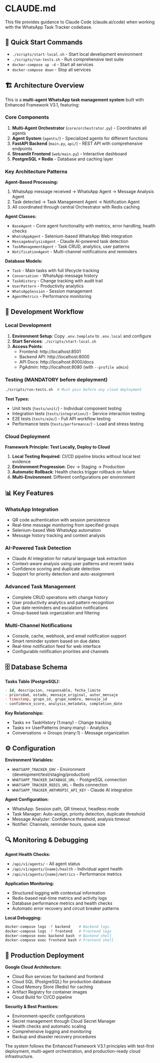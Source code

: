 # CLAUDE.md

This file provides guidance to Claude Code (claude.ai/code) when working with the WhatsApp Task Tracker codebase.

## 🚀 Quick Start Commands

- `./scripts/start-local.sh` - Start local development environment
- `./scripts/run-tests.sh` - Run comprehensive test suite  
- `docker-compose up -d` - Start all services
- `docker-compose down` - Stop all services

## 🏗️ Architecture Overview

This is a **multi-agent WhatsApp task management system** built with Enhanced Framework V3.1, featuring:

### Core Components
1. **Multi-Agent Orchestrator** (`core/orchestrator.py`) - Coordinates all agents
2. **Agent System** (`agents/`) - Specialized agents for different functions
3. **FastAPI Backend** (`main.py`, `api/`) - REST API with comprehensive endpoints
4. **Streamlit Frontend** (`web/main.py`) - Interactive dashboard
5. **PostgreSQL + Redis** - Database and caching layer

### Key Architecture Patterns

**Agent-Based Processing:**
1. WhatsApp message received → WhatsApp Agent → Message Analysis Agent
2. Task detected → Task Management Agent → Notification Agent
3. All coordinated through central Orchestrator with Redis caching

**Agent Classes:**
- `BaseAgent` - Core agent functionality with metrics, error handling, health checks
- `WhatsAppAgent` - Selenium-based WhatsApp Web integration
- `MessageAnalysisAgent` - Claude AI-powered task detection  
- `TaskManagementAgent` - Task CRUD, analytics, user patterns
- `NotificationAgent` - Multi-channel notifications and reminders

**Database Models:**
- `Task` - Main tasks with full lifecycle tracking
- `Conversation` - WhatsApp message history
- `TaskHistory` - Change tracking with audit trail
- `UserPattern` - Productivity analytics
- `WhatsAppSession` - Session management
- `AgentMetrics` - Performance monitoring

## 🔧 Development Workflow

### Local Development
1. **Environment Setup**: Copy `.env.template` to `.env.local` and configure
2. **Start Services**: `./scripts/start-local.sh`
3. **Access Points**:
   - Frontend: http://localhost:8501
   - Backend API: http://localhost:8000
   - API Docs: http://localhost:8000/docs
   - PgAdmin: http://localhost:8080 (with `--profile admin`)

### Testing (MANDATORY before deployment)
```bash
./scripts/run-tests.sh  # Must pass before any cloud deployment
```

**Test Types:**
- Unit tests (`tests/unit/`) - Individual component testing
- Integration tests (`tests/integration/`) - Service interaction testing  
- E2E tests (`tests/e2e/`) - Full API workflow testing
- Performance tests (`tests/performance/`) - Load and stress testing

### Cloud Deployment
**Framework Principle: Test Locally, Deploy to Cloud**

1. **Local Testing Required**: CI/CD pipeline blocks without local test evidence
2. **Environment Progression**: Dev → Staging → Production
3. **Automatic Rollback**: Health checks trigger rollback on failure
4. **Multi-Environment**: Different configurations per environment

## 📊 Key Features

### WhatsApp Integration
- QR code authentication with session persistence
- Real-time message monitoring from specified groups
- Selenium-based Web WhatsApp automation
- Message history tracking and context analysis

### AI-Powered Task Detection
- Claude AI integration for natural language task extraction
- Context-aware analysis using user patterns and recent tasks
- Confidence scoring and duplicate detection
- Support for priority detection and auto-assignment

### Advanced Task Management
- Complete CRUD operations with change history
- User productivity analytics and pattern recognition
- Due date reminders and escalation notifications
- Group-based task organization and filtering

### Multi-Channel Notifications
- Console, cache, webhook, and email notification support
- Smart reminder system based on due dates
- Real-time notification feed for web interface
- Configurable notification priorities and channels

## 🗄️ Database Schema

**Tasks Table (PostgreSQL):**
```sql
- id, descripcion, responsable, fecha_limite
- prioridad, estado, mensaje_original, autor_mensaje  
- timestamp, grupo_id, grupo_nombre, mensaje_id
- confidence_score, analysis_metadata, completion_date
```

**Key Relationships:**
- Tasks ↔ TaskHistory (1:many) - Change tracking
- Tasks ↔ UserPatterns (many:many) - Analytics
- Conversations → Groups (many:1) - Message organization

## ⚙️ Configuration

**Environment Variables:**
- `WHATSAPP_TRACKER_ENV` - Environment (development/test/staging/production)
- `WHATSAPP_TRACKER_DATABASE_URL` - PostgreSQL connection
- `WHATSAPP_TRACKER_REDIS_URL` - Redis connection
- `WHATSAPP_TRACKER_ANTHROPIC_API_KEY` - Claude AI integration

**Agent Configuration:**
- WhatsApp: Session path, QR timeout, headless mode
- Task Manager: Auto-assign, priority detection, duplicate threshold
- Message Analyzer: Confidence threshold, analysis timeout
- Notifier: Channels, reminder hours, queue size

## 🔍 Monitoring & Debugging

**Agent Health Checks:**
- `/api/v1/agents/` - All agent status
- `/api/v1/agents/{name}/health` - Individual agent health
- `/api/v1/agents/{name}/metrics` - Performance metrics

**Application Monitoring:**
- Structured logging with contextual information
- Redis-based real-time metrics and activity logs
- Database performance metrics and health checks
- Automatic error recovery and circuit breaker patterns

**Local Debugging:**
```bash
docker-compose logs -f backend    # Backend logs
docker-compose logs -f frontend   # Frontend logs  
docker-compose exec backend bash  # Backend shell
docker-compose exec frontend bash # Frontend shell
```

## 🚀 Production Deployment

**Google Cloud Architecture:**
- Cloud Run services for backend and frontend
- Cloud SQL (PostgreSQL) for production database  
- Cloud Memory Store (Redis) for caching
- Artifact Registry for container images
- Cloud Build for CI/CD pipeline

**Security & Best Practices:**
- Environment-specific configurations
- Secret management through Cloud Secret Manager
- Health checks and automatic scaling
- Comprehensive logging and monitoring
- Backup and disaster recovery procedures

The system follows the Enhanced Framework V3.1 principles with test-first deployment, multi-agent orchestration, and production-ready cloud infrastructure.